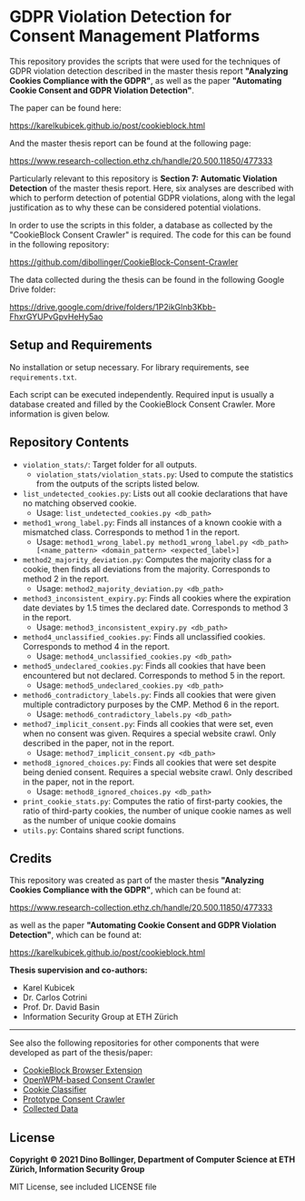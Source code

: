 # GDPR Violation Detection for Consent Management Platforms

This repository provides the scripts that were used for the techniques of GDPR violation detection
described in the master thesis report __"Analyzing Cookies Compliance with the GDPR"__, as well as the
paper __"Automating Cookie Consent and GDPR Violation Detection"__. 

The paper can be found here:

https://karelkubicek.github.io/post/cookieblock.html

And the master thesis report can be found at the following page:

https://www.research-collection.ethz.ch/handle/20.500.11850/477333

Particularly relevant to this repository is __Section 7: Automatic Violation Detection__ of the 
master thesis report. Here, six analyses are described with which to perform detection of potential 
GDPR violations, along with the legal justification as to why these can be considered potential 
violations.

In order to use the scripts in this folder, a database as collected by the 
"CookieBlock Consent Crawler" is  required. The code for this can be found in the following 
repository:

https://github.com/dibollinger/CookieBlock-Consent-Crawler

The data collected during the thesis can be found in the following Google Drive folder:

https://drive.google.com/drive/folders/1P2ikGlnb3Kbb-FhxrGYUPvGpvHeHy5ao

## Setup and Requirements

No installation or setup necessary. For library requirements, see `requirements.txt`.

Each script can be executed independently. Required input is usually a database created and filled 
by the CookieBlock Consent Crawler. More information is given below.

## Repository Contents

* `violation_stats/`: Target folder for all outputs.
  * `violation_stats/violation_stats.py`: Used to compute the statistics from the outputs of the scripts listed below.
* `list_undetected_cookies.py`: Lists out all cookie declarations that have no matching observed cookie. 
  * Usage: `list_undetected_cookies.py <db_path>`
* `method1_wrong_label.py`: Finds all instances of a known cookie with a mismatched class. Corresponds to method 1 in the report.
  * Usage: `method1_wrong_label.py method1_wrong_label.py <db_path> [<name_pattern> <domain_pattern> <expected_label>]`
* `method2_majority_deviation.py`: Computes the majority class for a cookie, then finds all deviations from the majority. Corresponds to method 2 in the report.
  * Usage: `method2_majority_deviation.py <db_path>`
* `method3_inconsistent_expiry.py`: Finds all cookies where the expiration date deviates by 1.5 times the declared date. Corresponds to method 3 in the report.
  * Usage: `method3_inconsistent_expiry.py <db_path>`
* `method4_unclassified_cookies.py`: Finds all unclassified cookies. Corresponds to method 4 in the report.
  * Usage: `method4_unclassified_cookies.py <db_path>`
* `method5_undeclared_cookies.py`: Finds all cookies that have been encountered but not declared. Corresponds to method 5 in the report.
  * Usage: `method5_undeclared_cookies.py <db_path>`
* `method6_contradictory_labels.py`: Finds all cookies that were given multiple contradictory purposes by the CMP. Method 6 in the report.
  * Usage: `method6_contradictory_labels.py <db_path>`
* `method7_implicit_consent.py`: Finds all cookies that were set, even when no consent was given. Requires a special website crawl. Only described in the paper, not in the report.
  * Usage: `method7_implicit_consent.py <db_path>`
* `method8_ignored_choices.py`: Finds all cookies that were set despite being denied consent. Requires a special website crawl. Only described in the paper, not in the report.
  * Usage: `method8_ignored_choices.py <db_path>`
* `print_cookie_stats.py`: Computes the ratio of first-party cookies, the ratio of third-party cookies, the number of unique cookie names as well as the number of unique cookie domains
* `utils.py`: Contains shared script functions.

## Credits

This repository was created as part of the master thesis __"Analyzing Cookies Compliance with the GDPR"__, 
which can be found at:

https://www.research-collection.ethz.ch/handle/20.500.11850/477333

as well as the paper __"Automating Cookie Consent and GDPR Violation Detection"__, which can be found at:

https://karelkubicek.github.io/post/cookieblock.html

__Thesis supervision and co-authors:__
* Karel Kubicek
* Dr. Carlos Cotrini
* Prof. Dr. David Basin
* Information Security Group at ETH Zürich

---
See also the following repositories for other components that were developed as part of the thesis/paper:

* [CookieBlock Browser Extension](https://github.com/dibollinger/CookieBlock)
* [OpenWPM-based Consent Crawler](https://github.com/dibollinger/CookieBlock-Consent-Crawler)
* [Cookie Classifier](https://github.com/dibollinger/CookieBlock-Consent-Classifier)
* [Prototype Consent Crawler](https://github.com/dibollinger/CookieBlock-Crawler-Prototype)
* [Collected Data](https://doi.org/10.5281/zenodo.5838646)


## License

__Copyright © 2021 Dino Bollinger, Department of Computer Science at ETH Zürich, Information Security Group__

MIT License, see included LICENSE file
